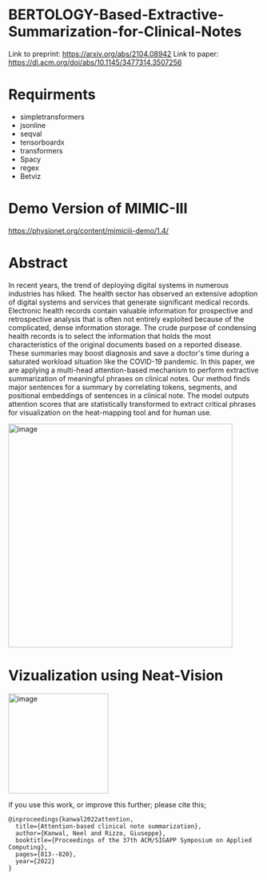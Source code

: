 # BERTOLOGY-Based-Extractive-Summarization-for-Clinical-Notes
Link to preprint: https://arxiv.org/abs/2104.08942
Link to paper: https://dl.acm.org/doi/abs/10.1145/3477314.3507256

# Requirments
- simpletransformers
- jsonline
- seqval
- tensorboardx
- transformers
- Spacy
- regex
- Betviz

  
# Demo Version of MIMIC-III
https://physionet.org/content/mimiciii-demo/1.4/

# Abstract
In recent years, the trend of deploying digital systems in numerous industries has hiked. The health sector has observed an extensive adoption of digital systems and services that generate significant medical records. Electronic health records contain valuable information for prospective and retrospective analysis that is often not entirely exploited because of the complicated, dense information storage. The crude purpose of condensing health records is to select the information that holds the most characteristics of the original documents based on a reported disease. These summaries may boost diagnosis and save a doctor's time during a saturated workload situation like the COVID-19 pandemic. In this paper, we are applying a multi-head attention-based mechanism to perform extractive summarization of meaningful phrases on clinical notes. Our method finds major sentences for a summary by correlating tokens, segments, and positional embeddings of sentences in a clinical note. The model outputs attention scores that are statistically transformed to extract critical phrases for visualization on the heat-mapping tool and for human use.

<img width="448" alt="image" src="https://github.com/NeelKanwal/Attention-based-clinical-note-summarization/assets/52494244/dc878f0a-296a-4b33-bccc-0197b4e49276">


# Vizualization using Neat-Vision

<img width="200" alt="image" src="https://github.com/NeelKanwal/Attention-based-clinical-note-summarization/assets/52494244/d888d912-9e01-4afd-b0d6-c7ee95820ea1">



if you use this work, or improve this further; please cite this; 
```
@inproceedings{kanwal2022attention,
  title={Attention-based clinical note summarization},
  author={Kanwal, Neel and Rizzo, Giuseppe},
  booktitle={Proceedings of the 37th ACM/SIGAPP Symposium on Applied Computing},
  pages={813--820},
  year={2022}
}
```
